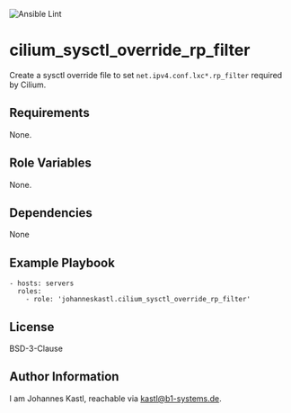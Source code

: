 ![Ansible Lint](https://github.com/johanneskastl/ansible-role-cilium_sysctl_override_rp_filter/workflows/Ansible%20Lint/badge.svg)

cilium_sysctl_override_rp_filter
=========

Create a sysctl override file to set `net.ipv4.conf.lxc*.rp_filter` required by Cilium.

Requirements
------------

None.

Role Variables
--------------

None.

Dependencies
------------

None

Example Playbook
----------------

    - hosts: servers
      roles:
        - role: 'johanneskastl.cilium_sysctl_override_rp_filter'

License
-------

BSD-3-Clause

Author Information
------------------

I am Johannes Kastl, reachable via kastl@b1-systems.de.
